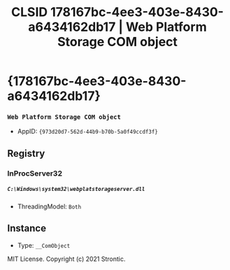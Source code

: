 ﻿---
title: "CLSID 178167bc-4ee3-403e-8430-a6434162db17 | Web Platform Storage COM object"
excerpt: What is COM-Object CLSID 178167bc-4ee3-403e-8430-a6434162db17?
---

# {178167bc-4ee3-403e-8430-a6434162db17}

### `Web Platform Storage COM object`
* AppID: `{973d20d7-562d-44b9-b70b-5a0f49ccdf3f}`

## Registry


### InProcServer32

##### `C:\Windows\system32\webplatstorageserver.dll`
* ThreadingModel: `Both`

## Instance

* Type: `__ComObject`

MIT License. Copyright (c) 2021 Strontic.


